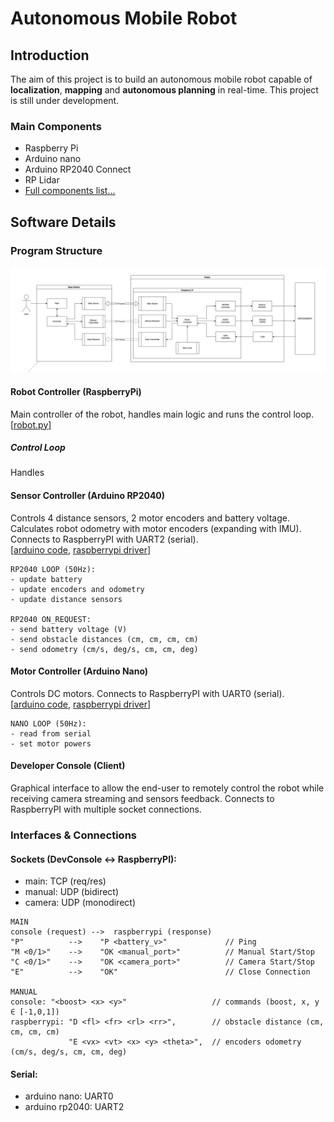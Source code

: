 # Autonomous Mobile Robot
<!-- [manual interface](./img/manual_interface.png) -->
## Introduction
The aim of this project is to build an autonomous mobile robot capable of **localization**, **mapping** and **autonomous planning** in real-time.
This project is still under development.

### Main Components
- Raspberry Pi 
- Arduino nano
- Arduino RP2040 Connect
- RP Lidar
- [Full components list...](docs/compnents_list.md)

## Software Details
### Program Structure
![program structure](./img/main_structure.png)


#### Robot Controller  (RaspberryPi)
Main controller of the robot, handles main logic and runs the control loop. 
[[robot.py](src/raspberry_pi/robot/robot.py)]

##### Control Loop
Handles

#### Sensor Controller (Arduino RP2040)
Controls 4 distance sensors, 2 motor encoders and battery voltage.
Calculates robot odometry with motor encoders (expanding with IMU).
Connects to RaspberryPI with UART2 (serial).  
[[arduino code](src/rp2040/main_serial.ino),  [raspberrypi driver](src/raspberrypi/rp2040.py)]
```
RP2040 LOOP (50Hz):
- update battery
- update encoders and odometry
- update distance sensors

RP2040 ON_REQUEST:
- send battery voltage (V)
- send obstacle distances (cm, cm, cm, cm)
- send odometry (cm/s, deg/s, cm, cm, deg)
```
#### Motor Controller (Arduino Nano)
Controls DC motors.
Connects to RaspberryPI with UART0 (serial).  
[[arduino code](src/nano/main.ino),  [raspberrypi driver](src/raspberrypi/nano.py)]
```
NANO LOOP (50Hz):
- read from serial
- set motor powers
```
#### Developer Console (Client)
Graphical interface to allow the end-user to remotely control the robot while receiving camera streaming and sensors feedback.
Connects to RaspberryPI with multiple socket connections.

### Interfaces & Connections

#### Sockets (DevConsole <-> RaspberryPI):
- main: TCP (req/res)
- manual: UDP (bidirect)
- camera: UDP (monodirect)
```
MAIN
console (request) -->  raspberrypi (response)
"P"          -->    "P <battery_v>"             // Ping
"M <0/1>"    -->    "OK <manual_port>"          // Manual Start/Stop
"C <0/1>"    -->    "OK <camera_port>"          // Camera Start/Stop
"E"          -->    "OK"                        // Close Connection

MANUAL
console: "<boost> <x> <y>"                   // commands (boost, x, y ∈ [-1,0,1])
raspberrypi: "D <fl> <fr> <rl> <rr>",        // obstacle distance (cm, cm, cm, cm)
             "E <vx> <vt> <x> <y> <theta>",  // encoders odometry (cm/s, deg/s, cm, cm, deg)
```

#### Serial:
- arduino nano: UART0
- arduino rp2040: UART2






